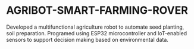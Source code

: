 # AGRIBOT-SMART-FARMING-ROVER
Developed a multifunctional agriculture robot to automate seed planting, soil preparation. Programed using ESP32 microcontroller and loT-enabled sensors to support decision making based on environmental data.
